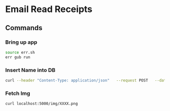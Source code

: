 # Email Read Receipts

## Commands

### Bring up app
```bash
source err.sh
err gub run
```

### Insert Name into DB
```bash
curl --header "Content-Type: application/json"   --request POST   --data '{"name":"321","key":"123"}' localhost:5000/name
```

### Fetch Img
```bash
curl localhost:5000/img/XXXX.png
```